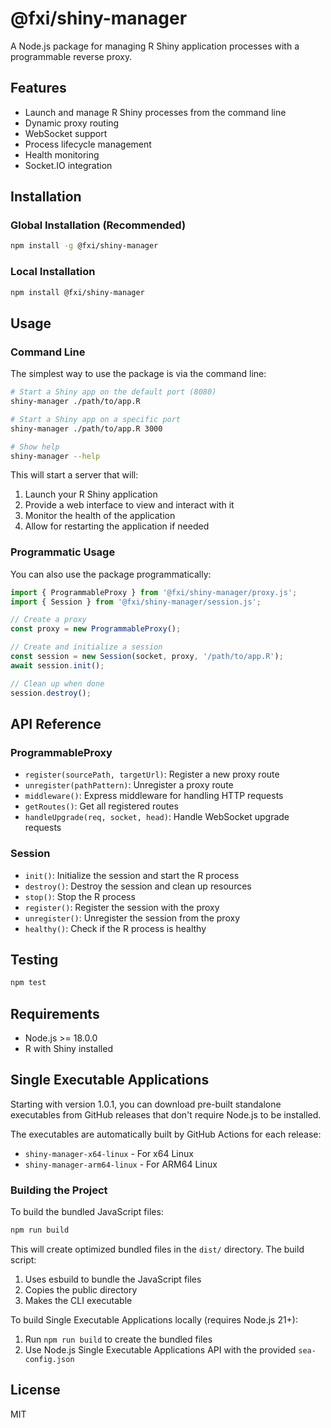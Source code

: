 # @fxi/shiny-manager

A Node.js package for managing R Shiny application processes with a programmable reverse proxy.

## Features

- Launch and manage R Shiny processes from the command line
- Dynamic proxy routing
- WebSocket support
- Process lifecycle management
- Health monitoring
- Socket.IO integration

## Installation

### Global Installation (Recommended)

```bash
npm install -g @fxi/shiny-manager
```

### Local Installation

```bash
npm install @fxi/shiny-manager
```

## Usage

### Command Line

The simplest way to use the package is via the command line:

```bash
# Start a Shiny app on the default port (8080)
shiny-manager ./path/to/app.R

# Start a Shiny app on a specific port
shiny-manager ./path/to/app.R 3000

# Show help
shiny-manager --help
```

This will start a server that will:
1. Launch your R Shiny application
2. Provide a web interface to view and interact with it
3. Monitor the health of the application
4. Allow for restarting the application if needed

### Programmatic Usage

You can also use the package programmatically:

```javascript
import { ProgrammableProxy } from '@fxi/shiny-manager/proxy.js';
import { Session } from '@fxi/shiny-manager/session.js';

// Create a proxy
const proxy = new ProgrammableProxy();

// Create and initialize a session
const session = new Session(socket, proxy, '/path/to/app.R');
await session.init();

// Clean up when done
session.destroy();
```

## API Reference

### ProgrammableProxy

- `register(sourcePath, targetUrl)`: Register a new proxy route
- `unregister(pathPattern)`: Unregister a proxy route
- `middleware()`: Express middleware for handling HTTP requests
- `getRoutes()`: Get all registered routes
- `handleUpgrade(req, socket, head)`: Handle WebSocket upgrade requests

### Session

- `init()`: Initialize the session and start the R process
- `destroy()`: Destroy the session and clean up resources
- `stop()`: Stop the R process
- `register()`: Register the session with the proxy
- `unregister()`: Unregister the session from the proxy
- `healthy()`: Check if the R process is healthy

## Testing

```bash
npm test
```

## Requirements

- Node.js >= 18.0.0
- R with Shiny installed

## Single Executable Applications

Starting with version 1.0.1, you can download pre-built standalone executables from GitHub releases that don't require Node.js to be installed.

The executables are automatically built by GitHub Actions for each release:
- `shiny-manager-x64-linux` - For x64 Linux
- `shiny-manager-arm64-linux` - For ARM64 Linux


### Building the Project

To build the bundled JavaScript files:

```bash
npm run build
```

This will create optimized bundled files in the `dist/` directory. The build script:
1. Uses esbuild to bundle the JavaScript files
2. Copies the public directory
3. Makes the CLI executable

To build Single Executable Applications locally (requires Node.js 21+):
1. Run `npm run build` to create the bundled files
2. Use Node.js Single Executable Applications API with the provided `sea-config.json`

## License

MIT
